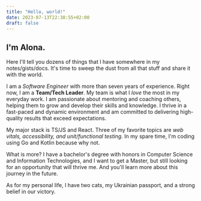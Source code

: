 ```yaml
---
title: "Hello, world!"
date: 2023-07-13T22:38:55+02:00
draft: false
---
```


## I'm Alona.

Here I'll tell you dozens of things that I have somewhere in my notes/gists/docs. It's time to sweep the dust from all that stuff and share it with the world.

I am a *Software Engineer* with more than seven years of experience. Right now, I am a **Team/Tech Leader**. My team is what I *love* the most in my everyday work. I am passionate about mentoring and coaching others, helping them to grow and develop their skills and knowledge.
I thrive in a fast-paced and dynamic environment and am committed to delivering high-quality results that exceed expectations.

My major stack is TS/JS and React. Three of my favorite topics are *web vitals, accessibility, and unit/functional testing*. In my spare time, I'm coding using Go and Kotlin because why not.

What is more? I have a bachelor's degree with honors in Computer Science and Information Technologies, and I want to get a Master, but still looking for an opportunity that will thrive me. And you'll learn more about this journey in the future.

As for my personal life, I have two cats, my Ukrainian passport, and a strong belief in our victory.
